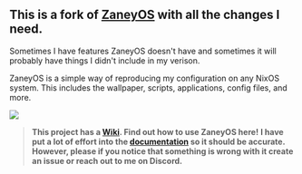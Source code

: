 ## This is a fork of [ZaneyOS](https://gitlab.com/Zaney/zaneyos) with all the changes I need. 

Sometimes I have features ZaneyOS doesn't have and sometimes it will probably have things I didn't include in my verison.

ZaneyOS is a simple way of reproducing my configuration on any NixOS system. This includes the wallpaper, scripts, applications, config files, and more.

![](https://gitlab.com/fabean/fabeanos/-/raw/master/config/demo.png)

> **This project has a [Wiki](https://zaney.org/zaneyos-2.2/). Find out how to use ZaneyOS here!**
> **I have put a lot of effort into the [documentation](https://zaney.org/zaneyos-2.2/) so it should be accurate. However, please if you notice that something is wrong with it create an issue or reach out to me on Discord.**

